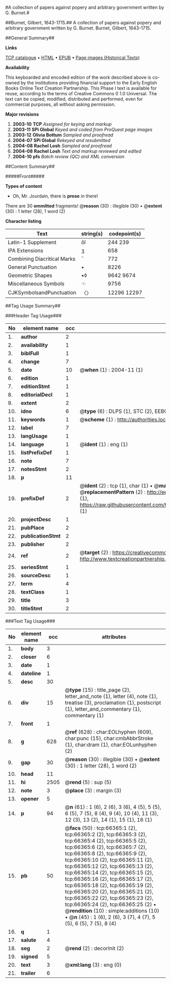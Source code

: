 #A collection of papers against popery and arbitrary government written by G. Burnet.#

##Burnet, Gilbert, 1643-1715.##
A collection of papers against popery and arbitrary government written by G. Burnet.
Burnet, Gilbert, 1643-1715.

##General Summary##

**Links**

[TCP catalogue](http://www.ota.ox.ac.uk/tcp/)  • 
[HTML](http://tei.it.ox.ac.uk/tcp/Texts-HTML/free/A30/A30329.html)  • 
[EPUB](http://tei.it.ox.ac.uk/tcp/Texts-EPUB/free/A30/A30329.epub) • 
[Page images (Historical Texts)](https://data.historicaltexts.jisc.ac.uk/view?pubId=eebo-12725526e&pageId=eebo-12725526e-66365-1)

**Availability**

This keyboarded and encoded edition of the
	       work described above is co-owned by the institutions
	       providing financial support to the Early English Books
	       Online Text Creation Partnership. This Phase I text is
	       available for reuse, according to the terms of Creative
	       Commons 0 1.0 Universal. The text can be copied,
	       modified, distributed and performed, even for
	       commercial purposes, all without asking permission.

**Major revisions**

1. __2003-10__ __TCP__ *Assigned for keying and markup*
1. __2003-11__ __SPi Global__ *Keyed and coded from ProQuest page images*
1. __2003-12__ __Olivia Bottum__ *Sampled and proofread*
1. __2004-07__ __SPi Global__ *Rekeyed and resubmitted*
1. __2004-08__ __Rachel Losh__ *Sampled and proofread*
1. __2004-08__ __Rachel Losh__ *Text and markup reviewed and edited*
1. __2004-10__ __pfs__ *Batch review (QC) and XML conversion*

##Content Summary##

#####Front#####

**Types of content**

  * Oh, Mr. Jourdain, there is **prose** in there!

There are 30 **ommitted** fragments! 
 @__reason__ (30) : illegible (30)  •  @__extent__ (30) : 1 letter (28), 1 word (2)

**Character listing**


|Text|string(s)|codepoint(s)|
|---|---|---|
|Latin-1 Supplement|ôï|244 239|
|IPA  Extensions|ʒ|658|
|Combining             Diacritical Marks|̄|772|
|General Punctuation|•|8226|
|Geometric Shapes|▪◊|9642 9674|
|Miscellaneous Symbols|☜|9756|
|CJKSymbolsandPunctuation|〈〉|12296 12297|

##Tag Usage Summary##

###Header Tag Usage###

|No|element name|occ|attributes|
|---|---|---|---|
|1.|__author__|2||
|2.|__availability__|1||
|3.|__biblFull__|1||
|4.|__change__|7||
|5.|__date__|10| @__when__ (1) : 2004-11 (1)|
|6.|__edition__|1||
|7.|__editionStmt__|1||
|8.|__editorialDecl__|1||
|9.|__extent__|2||
|10.|__idno__|6| @__type__ (6) : DLPS (1), STC (2), EEBO-CITATION (1), OCLC (1), VID (1)|
|11.|__keywords__|1| @__scheme__ (1) : http://authorities.loc.gov/ (1)|
|12.|__label__|7||
|13.|__langUsage__|1||
|14.|__language__|1| @__ident__ (1) : eng (1)|
|15.|__listPrefixDef__|1||
|16.|__note__|7||
|17.|__notesStmt__|2||
|18.|__p__|11||
|19.|__prefixDef__|2| @__ident__ (2) : tcp (1), char (1)  •  @__matchPattern__ (2) : ([0-9\-]+):([0-9IVX]+) (1), (.+) (1)  •  @__replacementPattern__ (2) : http://eebo.chadwyck.com/downloadtiff?vid=$1&page=$2 (1), https://raw.githubusercontent.com/textcreationpartnership/Texts/master/tcpchars.xml#$1 (1)|
|20.|__projectDesc__|1||
|21.|__pubPlace__|2||
|22.|__publicationStmt__|2||
|23.|__publisher__|2||
|24.|__ref__|2| @__target__ (2) : https://creativecommons.org/publicdomain/zero/1.0/ (1), http://www.textcreationpartnership.org/docs/. (1)|
|25.|__seriesStmt__|1||
|26.|__sourceDesc__|1||
|27.|__term__|4||
|28.|__textClass__|1||
|29.|__title__|3||
|30.|__titleStmt__|2||


###Text Tag Usage###

|No|element name|occ|attributes|
|---|---|---|---|
|1.|__body__|3||
|2.|__closer__|6||
|3.|__date__|1||
|4.|__dateline__|1||
|5.|__desc__|30||
|6.|__div__|15| @__type__ (15) : title_page (2), letter_and_note (1), letter (4), note (1), treatise (3), proclamation (1), postscript (1), letter_and_commentary (1), commentary (1)|
|7.|__front__|1||
|8.|__g__|628| @__ref__ (628) : char:EOLhyphen (609), char:punc (15), char:cmbAbbrStroke (1), char:dram (1), char:EOLunhyphen (2)|
|9.|__gap__|30| @__reason__ (30) : illegible (30)  •  @__extent__ (30) : 1 letter (28), 1 word (2)|
|10.|__head__|11||
|11.|__hi__|2505| @__rend__ (5) : sup (5)|
|12.|__note__|3| @__place__ (3) : margin (3)|
|13.|__opener__|5||
|14.|__p__|94| @__n__ (61) : 1 (6), 2 (6), 3 (6), 4 (5), 5 (5), 6 (5), 7 (5), 8 (4), 9 (4), 10 (4), 11 (3), 12 (3), 13 (2), 14 (1), 15 (1), 16 (1)|
|15.|__pb__|50| @__facs__ (50) : tcp:66365:1 (2), tcp:66365:2 (2), tcp:66365:3 (2), tcp:66365:4 (2), tcp:66365:5 (2), tcp:66365:6 (2), tcp:66365:7 (2), tcp:66365:8 (2), tcp:66365:9 (2), tcp:66365:10 (2), tcp:66365:11 (2), tcp:66365:12 (2), tcp:66365:13 (2), tcp:66365:14 (2), tcp:66365:15 (2), tcp:66365:16 (2), tcp:66365:17 (2), tcp:66365:18 (2), tcp:66365:19 (2), tcp:66365:20 (2), tcp:66365:21 (2), tcp:66365:22 (2), tcp:66365:23 (2), tcp:66365:24 (2), tcp:66365:25 (2)  •  @__rendition__ (10) : simple:additions (10)  •  @__n__ (45) : 1 (6), 2 (6), 3 (7), 4 (7), 5 (5), 6 (5), 7 (5), 8 (4)|
|16.|__q__|1||
|17.|__salute__|4||
|18.|__seg__|2| @__rend__ (2) : decorInit (2)|
|19.|__signed__|5||
|20.|__text__|3| @__xml:lang__ (3) : eng (0)|
|21.|__trailer__|6||
